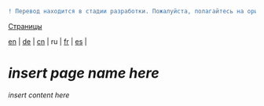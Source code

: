 ```diff
! Перевод находится в стадии разработки. Пожалуйста, полагайтесь на оригинальную версию на английском языке.
```

[Страницы](https://github.com/syncloud/docs/blob/master/ru/index.md#Страницы)

[en](https://github.com/syncloud/platform/wiki/Mail) | 
[de](https://github.com/syncloud/docs/blob/master/de/content/Mail.md) | 
[cn](https://github.com/syncloud/docs/blob/master/cn/content/Mail.md) | 
ru | 
[fr](https://github.com/syncloud/docs/blob/master/fr/content/Mail.md) | 
[es](https://github.com/syncloud/docs/blob/master/es/content/Mail.md) | 

# *insert page name here*

*insert content here*
